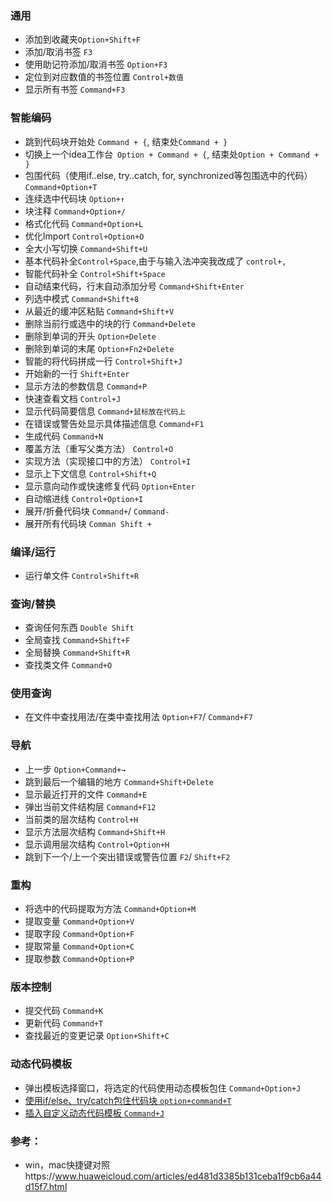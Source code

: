 ### 通用

- 添加到收藏夹`Option+Shift+F`
- 添加/取消书签 `F3`
- 使用助记符添加/取消书签 `Option+F3`
- 定位到对应数值的书签位置 `Control+数值`
- 显示所有书签 `Command+F3`



### 智能编码

- 跳到代码块开始处 `Command + {`, 结束处`Command + }`
- 切换上一个idea工作台` Option + Command + {`, 结束处`Option + Command + }`
- 包围代码（使用if..else, try..catch, for, synchronized等包围选中的代码） `Command+Option+T`
- 连续选中代码块 `Option+↑`
- 块注释 `Command+Option+/`
- 格式化代码 `Command+Option+L`
- 优化Import `Control+Option+O`
- 全大小写切换 `Command+Shift+U`
- 基本代码补全`Control+Space`,由于与输入法冲突我改成了 `control+,`
- 智能代码补全 `Control+Shift+Space`
- 自动结束代码，行末自动添加分号 `Command+Shift+Enter`
- 列选中模式 `Command+Shift+8`
- 从最近的缓冲区粘贴 `Command+Shift+V`
- 删除当前行或选中的块的行 `Command+Delete`
- 删除到单词的开头 `Option+Delete`
- 删除到单词的末尾 `Option+Fn2+Delete`
- 智能的将代码拼成一行 `Control+Shift+J`
- 开始新的一行 `Shift+Enter`
- 显示方法的参数信息 `Command+P`
- 快速查看文档 `Control+J`
- 显示代码简要信息 `Command+鼠标放在代码上`
- 在错误或警告处显示具体描述信息 `Command+F1`
- 生成代码 `Command+N`
- 覆盖方法（重写父类方法） `Control+O`
- 实现方法（实现接口中的方法） `Control+I`
- 显示上下文信息 `Control+Shift+Q`
- 显示意向动作或快速修复代码 `Option+Enter`
- 自动缩进线 `Control+Option+I`
- 展开/折叠代码块 `Command+`/ `Command-`
- 展开所有代码块 `Comman Shift +`



### 编译/运行

- 运行单文件 `Control+Shift+R`



### 查询/替换

- 查询任何东西 `Double Shift`
- 全局查找 `Command+Shift+F`
- 全局替换 `Command+Shift+R`
- 查找类文件 `Command+O`



### 使用查询

- 在文件中查找用法/在类中查找用法 `Option+F7`/ `Command+F7`



### 导航

- 上一步 `Option+Command+→`
- 跳到最后一个编辑的地方 `Command+Shift+Delete`
- 显示最近打开的文件 `Command+E`
- 弹出当前文件结构层 `Command+F12`
- 当前类的层次结构 `Control+H`
- 显示方法层次结构 `Command+Shift+H`
- 显示调用层次结构 `Control+Option+H`
- 跳到下一个/上一个突出错误或警告位置 `F2`/ `Shift+F2`



### 重构

- 将选中的代码提取为方法 `Command+Option+M`
- 提取变量 `Command+Option+V`
- 提取字段 `Command+Option+F`
- 提取常量 `Command+Option+C`
- 提取参数 `Command+Option+P`



### 版本控制

- 提交代码 `Command+K`
- 更新代码 `Command+T`
- 查找最近的变更记录 `Option+Shift+C`



### 动态代码模板

- 弹出模板选择窗口，将选定的代码使用动态模板包住 `Command+Option+J`
- <u>使用if/else、try/catch包住代码块 `option+command+T`</u>
- <u>插入自定义动态代码模板 `Command+J`</u>



### 参考：

- win，mac快捷键对照https://www.huaweicloud.com/articles/ed481d3385b131ceba1f9cb6a44d15f7.html

